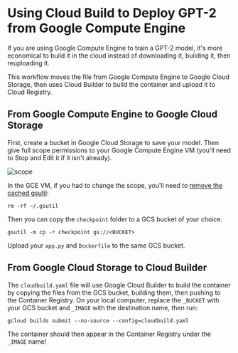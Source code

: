 # Using Cloud Build to Deploy GPT-2 from Google Compute Engine

If you are using Google Compute Engine to train a GPT-2 model, it's more economical to build it in the cloud instead of downloading it, building it, then reuploading it.

This workflow moves the file from Google Compute Engine to Google Cloud Storage, then uses Cloud Builder to build the container and upload it to Cloud Registry.

## From Google Compute Engine to Google Cloud Storage

First, create a bucket in Google Cloud Storage to save your model. Then give full scope permissions to your Google Compute Engine VM (you'll need to Stop and Edit it if it isn't already).

![scope](docs/scope.png)

In the GCE VM, if you had to change the scope, you'll need to [remove the cached gsutil](https://stackoverflow.com/questions/28612080/resumableuploadabortexception-403-insufficient-permission):

```shell
rm -rf ~/.gsutil
```

Then you can copy the `checkpoint` folder to a GCS bucket of your choice.

```shell
gsutil -m cp -r checkpoint gs://<BUCKET>
```

Upload your `app.py` and `Dockerfile` to the same GCS bucket.

## From Google Cloud Storage to Cloud Builder

The `cloudbuild.yaml` file will use Google Cloud Builder to build the container by copying the files from the GCS bucket, building them, then pushing to the Container Registry. On your local computer, replace the `_BUCKET` with your GCS bucket and `_IMAGE` with the destination name, then run:

```shell
gcloud builds submit --no-source --config=cloudbuild.yaml
```

The container should then appear in the Container Registry under the `_IMAGE` name!
